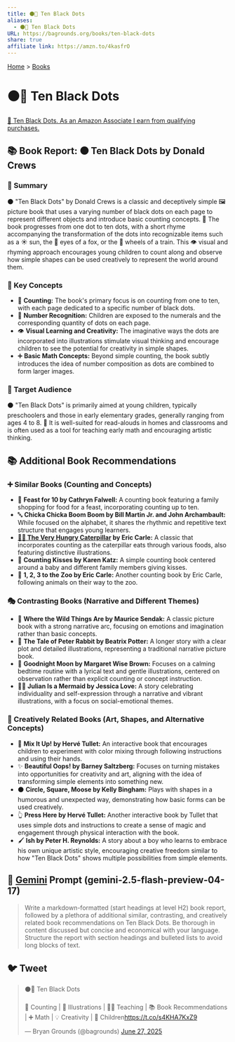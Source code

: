 ```yaml
---
title: ⚫🔢 Ten Black Dots
aliases:
  - ⚫🔢 Ten Black Dots
URL: https://bagrounds.org/books/ten-black-dots
share: true
affiliate link: https://amzn.to/4kasfrO
---
```

[Home](../index.md) > [Books](./index.md)  
# ⚫🔢 Ten Black Dots  
[🛒 Ten Black Dots. As an Amazon Associate I earn from qualifying purchases.](https://amzn.to/4kasfrO)  
  
## 📚 Book Report: ⚫ Ten Black Dots by Donald Crews  
  
### 📝 Summary  
  
⚫ "Ten Black Dots" by Donald Crews is a classic and deceptively simple 🖼️ picture book that uses a varying number of black dots on each page to represent different objects and introduce basic counting concepts. 🔢 The book progresses from one dot to ten dots, with a short rhyme accompanying the transformation of the dots into recognizable items such as a ☀️ sun, the 👀 eyes of a fox, or the 🚂 wheels of a train. This 👁️ visual and rhyming approach encourages young children to count along and observe how simple shapes can be used creatively to represent the world around them.  
  
### 🔑 Key Concepts  
  
* 🔢 **Counting:** The book's primary focus is on counting from one to ten, with each page dedicated to a specific number of black dots.  
* 🔢 **Number Recognition:** Children are exposed to the numerals and the corresponding quantity of dots on each page.  
* 👁️ **Visual Learning and Creativity:** The imaginative ways the dots are incorporated into illustrations stimulate visual thinking and encourage children to see the potential for creativity in simple shapes.  
* ➕ **Basic Math Concepts:** Beyond simple counting, the book subtly introduces the idea of number composition as dots are combined to form larger images.  
  
### 🧒 Target Audience  
  
⚫ "Ten Black Dots" is primarily aimed at young children, typically preschoolers and those in early elementary grades, generally ranging from ages 4 to 8. 🏫 It is well-suited for read-alouds in homes and classrooms and is often used as a tool for teaching early math and encouraging artistic thinking.  
  
## 📚 Additional Book Recommendations  
  
### ➕ Similar Books (Counting and Concepts)  
  
* 🍎 **Feast for 10 by Cathryn Falwell:** A counting book featuring a family shopping for food for a feast, incorporating counting up to ten.  
* 🔤 **Chicka Chicka Boom Boom by Bill Martin Jr. and John Archambault:** While focused on the alphabet, it shares the rhythmic and repetitive text structure that engages young learners.  
* **[🐛🍎 The Very Hungry Caterpillar](./the-very-hungry-caterpillar.md) by Eric Carle:** A classic that incorporates counting as the caterpillar eats through various foods, also featuring distinctive illustrations.  
* 💋 **Counting Kisses by Karen Katz:** A simple counting book centered around a baby and different family members giving kisses.  
* 🦁 **1, 2, 3 to the Zoo by Eric Carle:** Another counting book by Eric Carle, following animals on their way to the zoo.  
  
### 🎭 Contrasting Books (Narrative and Different Themes)  
  
* 🐺 **Where the Wild Things Are by Maurice Sendak:** A classic picture book with a strong narrative arc, focusing on emotions and imagination rather than basic concepts.  
* 🐰 **The Tale of Peter Rabbit by Beatrix Potter:** A longer story with a clear plot and detailed illustrations, representing a traditional narrative picture book.  
* 🌙 **Goodnight Moon by Margaret Wise Brown:** Focuses on a calming bedtime routine with a lyrical text and gentle illustrations, centered on observation rather than explicit counting or concept instruction.  
* 🧜‍♀️ **Julian Is a Mermaid by Jessica Love:** A story celebrating individuality and self-expression through a narrative and vibrant illustrations, with a focus on social-emotional themes.  
  
### 🎨 Creatively Related Books (Art, Shapes, and Alternative Concepts)  
  
* 🌈 **Mix It Up! by Hervé Tullet:** An interactive book that encourages children to experiment with color mixing through following instructions and using their hands.  
* ✨ **Beautiful Oops! by Barney Saltzberg:** Focuses on turning mistakes into opportunities for creativity and art, aligning with the idea of transforming simple elements into something new.  
* ⚫ **Circle, Square, Moose by Kelly Bingham:** Plays with shapes in a humorous and unexpected way, demonstrating how basic forms can be used creatively.  
* 👆 **Press Here by Hervé Tullet:** Another interactive book by Tullet that uses simple dots and instructions to create a sense of magic and engagement through physical interaction with the book.  
* 🖌️ **Ish by Peter H. Reynolds:** A story about a boy who learns to embrace his own unique artistic style, encouraging creative freedom similar to how "Ten Black Dots" shows multiple possibilities from simple elements.  
  
## 💬 [Gemini](../software/gemini.md) Prompt (gemini-2.5-flash-preview-04-17)  
> Write a markdown-formatted (start headings at level H2) book report, followed by a plethora of additional similar, contrasting, and creatively related book recommendations on Ten Black Dots. Be thorough in content discussed but concise and economical with your language. Structure the report with section headings and bulleted lists to avoid long blocks of text.  
  
## 🐦 Tweet  
<blockquote class="twitter-tweet" data-theme="dark"><p lang="en" dir="ltr">⚫🔢 Ten Black Dots<br><br>🔢 Counting | 🎨 Illustrations | 👨‍🏫 Teaching | 📚 Book Recommendations | ➕ Math | 💡 Creativity | 👦 Children<a href="https://t.co/s4KHA7KxZ9">https://t.co/s4KHA7KxZ9</a></p>&mdash; Bryan Grounds (@bagrounds) <a href="https://twitter.com/bagrounds/status/1938626892778938682?ref_src=twsrc%5Etfw">June 27, 2025</a></blockquote> <script async src="https://platform.twitter.com/widgets.js" charset="utf-8"></script>